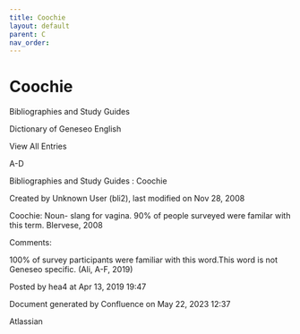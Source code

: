 ```yaml
---
title: Coochie
layout: default
parent: C
nav_order:
---
```


# Coochie

Bibliographies and Study Guides

Dictionary of Geneseo English

View All Entries

A-D

Bibliographies and Study Guides : Coochie

Created by  Unknown User (bli2), last modified on Nov 28, 2008

Coochie: Noun- slang for vagina. 90% of people surveyed were familar with this term. BIervese, 2008

Comments:

100% of survey participants were familiar with this word.This word is not Geneseo specific. (Ali, A-F, 2019)

Posted by hea4 at Apr 13, 2019 19:47

Document generated by Confluence on May 22, 2023 12:37

Atlassian
